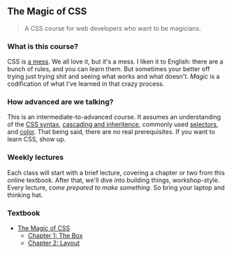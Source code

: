 ## The Magic of CSS

> A CSS course for web developers who want to be magicians.

### What is this course?

CSS is [a mess](http://en.wikipedia.org/wiki/Comparison_of_layout_engines_%28Cascading_Style_Sheets%29). We all love it, but it's a mess. I liken it to English: there are a bunch of rules, and you can learn them. But sometimes your better off trying just trying shit and seeing what works and what doesn't. _Magic_ is a codification of what I've learned in that crazy process.

### How advanced are we talking?

This is an intermediate-to-advanced course. It assumes an understanding of the [CSS syntax](http://www.w3schools.com/css/css_syntax.asp), [cascading and inheritence](https://developer.mozilla.org/en-US/docs/Web/Guide/CSS/Getting_Started/Cascading_and_inheritance), commonly used [selectors](https://developer.mozilla.org/en-US/docs/Web/Guide/CSS/Getting_Started/Selectors), and [color](https://developer.mozilla.org/en-US/docs/Web/Guide/CSS/Getting_Started/Color). That being said, there are no real prerequisites. If you want to learn CSS, show up.

### Weekly lectures

Each class will start with a brief lecture, covering a chapter or two from this online textbook. After that, we'll dive into building things, workshop-style. Every lecture, _come prepared to make something_. So bring your laptop and thinking hat.

### Textbook

- [The Magic of CSS](http://github.hubspot.com/magic-of-css)
    - [Chapter 1: The Box](http://github.hubspot.com/magic-of-css/chapters/1-the-box)
    - [Chapter 2: Layout](http://github.hubspot.com/magic-of-css/chapters/2-layout)